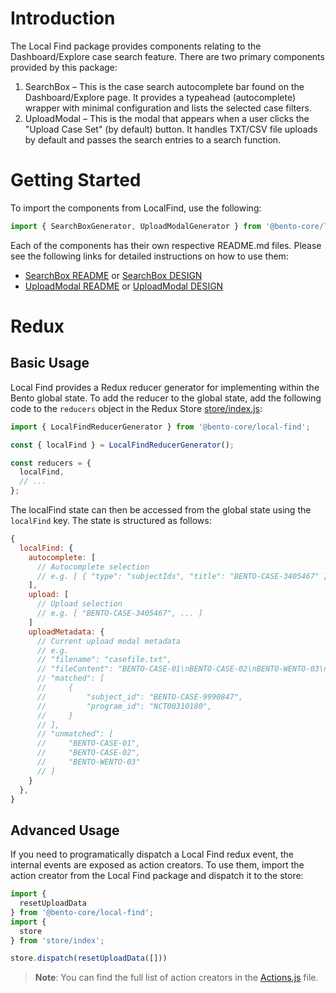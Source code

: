 # Introduction

The Local Find package provides components relating to the Dashboard/Explore case search feature. There are two primary components provided by this package:

  1. SearchBox – This is the case search autocomplete bar found on the Dashboard/Explore page. It provides a typeahead (autocomplete) wrapper with minimal configuration and lists the selected case filters.
  2. UploadModal – This is the modal that appears when a user clicks the "Upload Case Set" (by default) button. It handles TXT/CSV file uploads by default and passes the search entries to a search function.

# Getting Started

To import the components from LocalFind, use the following:

```javascript
import { SearchBoxGenerator, UploadModalGenerator } from '@bento-core/local-find';
```

Each of the components has their own respective README.md files. Please see the following links for detailed instructions on how to use them:

* [SearchBox README](./SearchBox/README.md) or [SearchBox DESIGN](./SearchBox/DESIGN.md)
* [UploadModal README](./UploadModal/README.md) or [UploadModal DESIGN](./UploadModal/DESIGN.md)

# Redux

## Basic Usage

Local Find provides a Redux reducer generator for implementing within the Bento global state. To add the reducer to the global state, add the following code to the `reducers` object in the Redux Store [store/index.js](../../store/index.js):

```javascript
import { LocalFindReducerGenerator } from '@bento-core/local-find';

const { localFind } = LocalFindReducerGenerator();

const reducers = {
  localFind,
  // ...
};
```

The localFind state can then be accessed from the global state using the `localFind` key. The state is structured as follows:

```javascript
{
  localFind: {
    autocomplete: [
      // Autocomplete selection
      // e.g. [ { "type": "subjectIds", "title": "BENTO-CASE-3405467" }, ... ]
    ],
    upload: [
      // Upload selection
      // e.g. [ "BENTO-CASE-3405467", ... ]
    ]
    uploadMetadata: {
      // Current upload modal metadata
      // e.g.
      // "filename": "casefile.txt",
      // "fileContent": "BENTO-CASE-01\nBENTO-CASE-02\nBENTO-WENTO-03\nBENTO-CASE-9990847\n",
      // "matched": [
      //     {
      //         "subject_id": "BENTO-CASE-9990847",
      //         "program_id": "NCT00310180",
      //     }
      // ],
      // "unmatched": [
      //     "BENTO-CASE-01",
      //     "BENTO-CASE-02",
      //     "BENTO-WENTO-03"
      // ]
    }
  },
}
```

## Advanced Usage

If you need to programatically dispatch a Local Find redux event, the internal events are exposed as action creators. To use them, import the action creator from the Local Find package and dispatch it to the store:

```javascript
import {
  resetUploadData
} from '@bento-core/local-find';
import {
  store
} from 'store/index';

store.dispatch(resetUploadData([]))
```

> **Note**: You can find the full list of action creators in the [Actions.js](./src/store/actions/Actions.js) file.
